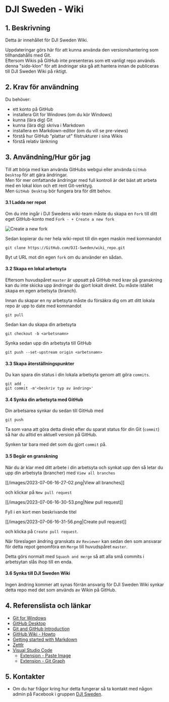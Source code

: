 # DJI Sweden - Wiki

## 1. Beskrivning

Detta är innehållet för DJI Sweden Wiki. 

Uppdateringar görs här för att kunna använda den versionshantering som tillhandahålls med Git.  
Eftersom Wikis på GitHub inte presenteras som ett vanligt repo används denna "sido-klon" för att ändringar ska gå att hantera innan de publiceras till DJI Sweden Wiki på riktigt. 

## 2. Krav för användning

Du behöver:
* ett konto på GitHub
* installera Git for Windows (om du kör Windows)
* kunna (lära dig) Git
* kunna (lära dig) skriva i Markdown
* installera en Markdown-editor (om du vill se pre-views)
* förstå hur GitHub "plattar ut" filstrukturer i sina Wikis
* förstå relativ länkning

## 3. Användning/Hur gör jag

Till att börja med kan använda GitHubs webgui eller använda `GitHub Desktop` för att gära ändringar.  
Men för mer omfattande ändringar med full kontroll är det bäst att arbeta med en lokal klon och ett rent Git-verktyg.  
Men `GitHub Desktop` bör fungera bra för ditt behov.

#### 3.1 Ladda ner repot

Om du inte ingår i DJI Swedens wiki-team måste du skapa en `Fork` till ditt eget GitHub-konto med `Fork - + Create a new fork`

![Create a new fork](./2023-07-06-15-57-24.png)

Sedan kopierar du ner hela wiki-repot till din egen maskin med kommandot

`git clone https://GitHub.com/DJI-Sweden/wiki_repo.git`

Byt ut URL mot din egen `fork` om du använder en sådan.

#### 3.2 Skapa en lokal arbetsyta

Eftersom huvudspåret `master` är uppsatt på GitHub med krav på granskning kan du inte skicka upp ändringar du gjort lokalt direkt. Du måste istället skapa en egen arbetsyta (branch).

Innan du skapar en ny arbetsyta måste du försäkra dig om att ditt lokala repo är upp to date med kommandot

`git pull`

Sedan kan du skapa din arbetsyta

`git checkout -b <arbetsnamn>`

Synka sedan upp din arbetsyta till GitHub

`git push --set-upstream origin <arbetsnamn>`

#### 3.3 Skapa återställningspunkter

Du kan spara din status i din lokala arbetsyta genom att göra `commits`.

`git add .`  
`git commit -m'<beskriv typ av ändring>'`

#### 3.4 Synka din arbetsyta med GitHub

Din arbetsarea synkar du sedan till GitHub med

`git push`

Ta som vana att göra detta direkt efter du sparat status för din Git (`commit`) så har du alltid en aktuell version på GitHub.

Synken tar bara med det som du gjort `commit` på.

#### 3.5 Begär en granskning

När du är klar med ditt arbete i din arbetsyta och synkat upp den så letar du upp din arbetsyta (brancher) med `View all branches`

[[/images/2023-07-06-16-27-02.png|View all branches]]

och klickar på `New pull request`

[[/images/2023-07-06-16-30-53.png|New pull request]]

Fyll i en kort men beskrivande titel

[[/images/2023-07-06-16-31-56.png|Create pull request]]

och klicka på `Create pull request`.

När föreslagen ändring granskats av `Reviewer` kan sedan den som ansvarar för detta repot genomföra en `Merge` till huvudspåret `master`.

Detta görs normalt med `Squash and merge` så att alla små commits i arbetsytan slås ihop till en enda.

#### 3.6 Synka till DJI Sweden Wiki

Ingen ändring kommer att synas förrän ansvarig för DJI Sweden Wiki synkar detta repo med det som används av Wikin på GitHub.

## 4. Referenslista och länkar

* [Git for Windows](https://git-scm.com/download/win)
* [GitHub Desktop](https://desktop.github.com/)
* [Git and GitHub Introduction](https://www.w3schools.com/git/git_intro.asp?remote=github)
* [GitHub Wiki - Howto](https://gist.github.com/subfuzion/0d3f19c4f780a7d75ba2)
* [Getting started with Markdown](https://www.markdownguide.org/getting-started/)
* [Zettlr](https://www.zettlr.com/download)
* [Visual Studio Code](https://code.visualstudio.com/download)
  * [Extension - Paste Image](https://marketplace.visualstudio.com/items?itemName=mushan.vscode-paste-image)
  * [Extension - Git Graph](https://marketplace.visualstudio.com/items?itemName=mhutchie.git-graph)

## 5. Kontakter

* Om du har frågor kring hur detta fungerar så ta kontakt med någon admin på Facebook i gruppen [DJI Sweden](https://www.facebook.com/groups/djisweden).
